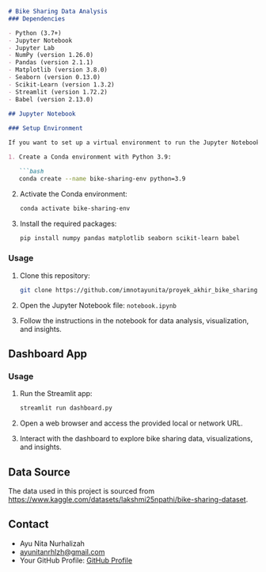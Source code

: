 ```markdown
# Bike Sharing Data Analysis
### Dependencies

- Python (3.7+)
- Jupyter Notebook
- Jupyter Lab
- NumPy (version 1.26.0)
- Pandas (version 2.1.1)
- Matplotlib (version 3.8.0)
- Seaborn (version 0.13.0)
- Scikit-Learn (version 1.3.2)
- Streamlit (version 1.72.2)
- Babel (version 2.13.0)
  
## Jupyter Notebook

### Setup Environment

If you want to set up a virtual environment to run the Jupyter Notebook, you can use the following steps:

1. Create a Conda environment with Python 3.9:

   ```bash
   conda create --name bike-sharing-env python=3.9
   ```

2. Activate the Conda environment:

   ```bash
   conda activate bike-sharing-env
   ```

3. Install the required packages:

   ```bash
   pip install numpy pandas matplotlib seaborn scikit-learn babel
   ```

### Usage

1. Clone this repository:

   ```bash
   git clone https://github.com/imnotayunita/proyek_akhir_bike_sharing.git
   ```

2. Open the Jupyter Notebook file: `notebook.ipynb`

3. Follow the instructions in the notebook for data analysis, visualization, and insights.

## Dashboard App

### Usage

1. Run the Streamlit app:

   ```bash
   streamlit run dashboard.py
   ```

2. Open a web browser and access the provided local or network URL.

3. Interact with the dashboard to explore bike sharing data, visualizations, and insights.

## Data Source

The data used in this project is sourced from https://www.kaggle.com/datasets/lakshmi25npathi/bike-sharing-dataset.

## Contact

- Ayu Nita Nurhalizah
- ayunitanrhlzh@gmail.com
- Your GitHub Profile: [GitHub Profile](https://github.com/imnotayunita)

```